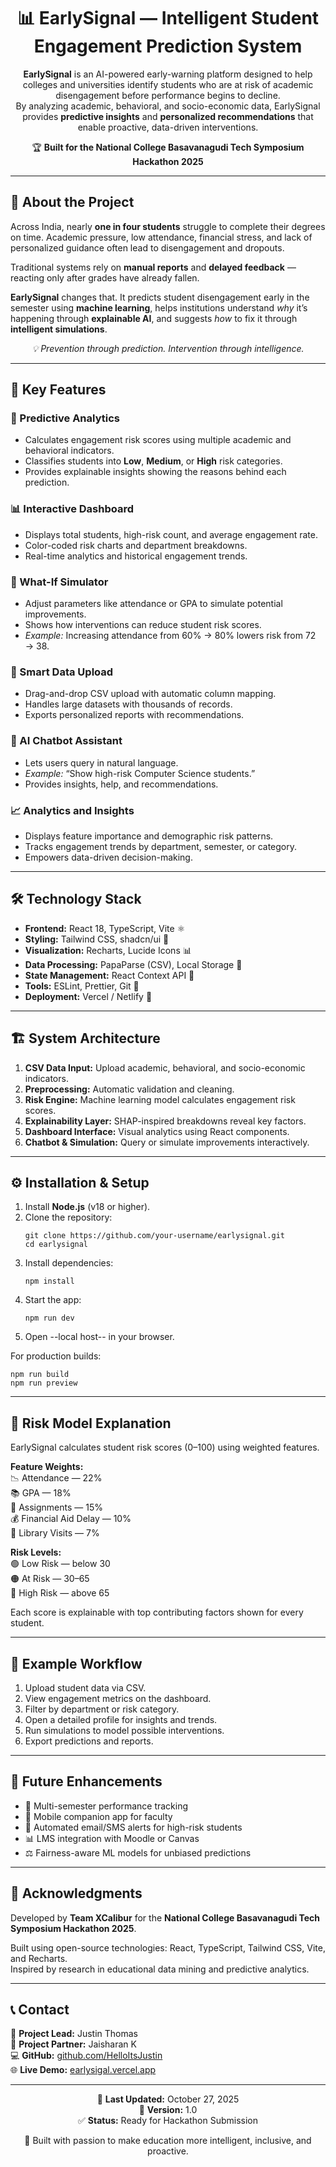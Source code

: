 <h1 align="center">📊 EarlySignal — Intelligent Student Engagement Prediction System</h1>

<p align="center">
  <b>EarlySignal</b> is an AI-powered early-warning platform designed to help colleges and universities identify students who are at risk of academic disengagement before performance begins to decline.<br>
  By analyzing academic, behavioral, and socio-economic data, EarlySignal provides <b>predictive insights</b> and <b>personalized recommendations</b> that enable proactive, data-driven interventions.
</p>

<p align="center">
  🏆 <b>Built for the National College Basavanagudi Tech Symposium Hackathon 2025</b>
</p>

---

<h2>🎯 About the Project</h2>

Across India, nearly <b>one in four students</b> struggle to complete their degrees on time. Academic pressure, low attendance, financial stress, and lack of personalized guidance often lead to disengagement and dropouts.  

Traditional systems rely on <b>manual reports</b> and <b>delayed feedback</b> — reacting only after grades have already fallen.  

<b>EarlySignal</b> changes that. It predicts student disengagement early in the semester using <b>machine learning</b>, helps institutions understand <i>why</i> it’s happening through <b>explainable AI</b>, and suggests <i>how</i> to fix it through <b>intelligent simulations</b>.  

<p align="center"><i>💡 Prevention through prediction. Intervention through intelligence.</i></p>

---

<h2>🚀 Key Features</h2>

<h3>🧠 Predictive Analytics</h3>
<ul>
  <li>Calculates engagement risk scores using multiple academic and behavioral indicators.</li>
  <li>Classifies students into <b>Low</b>, <b>Medium</b>, or <b>High</b> risk categories.</li>
  <li>Provides explainable insights showing the reasons behind each prediction.</li>
</ul>

<h3>📊 Interactive Dashboard</h3>
<ul>
  <li>Displays total students, high-risk count, and average engagement rate.</li>
  <li>Color-coded risk charts and department breakdowns.</li>
  <li>Real-time analytics and historical engagement trends.</li>
</ul>

<h3>🔮 What-If Simulator</h3>
<ul>
  <li>Adjust parameters like attendance or GPA to simulate potential improvements.</li>
  <li>Shows how interventions can reduce student risk scores.</li>
  <li><i>Example:</i> Increasing attendance from 60% → 80% lowers risk from 72 → 38.</li>
</ul>

<h3>📂 Smart Data Upload</h3>
<ul>
  <li>Drag-and-drop CSV upload with automatic column mapping.</li>
  <li>Handles large datasets with thousands of records.</li>
  <li>Exports personalized reports with recommendations.</li>
</ul>

<h3>🤖 AI Chatbot Assistant</h3>
<ul>
  <li>Lets users query in natural language.</li>
  <li><i>Example:</i> “Show high-risk Computer Science students.”</li>
  <li>Provides insights, help, and recommendations.</li>
</ul>

<h3>📈 Analytics and Insights</h3>
<ul>
  <li>Displays feature importance and demographic risk patterns.</li>
  <li>Tracks engagement trends by department, semester, or category.</li>
  <li>Empowers data-driven decision-making.</li>
</ul>

---

<h2>🛠️ Technology Stack</h2>

<ul>
  <li><b>Frontend:</b> React 18, TypeScript, Vite ⚛️</li>
  <li><b>Styling:</b> Tailwind CSS, shadcn/ui 🎨</li>
  <li><b>Visualization:</b> Recharts, Lucide Icons 📊</li>
  <li><b>Data Processing:</b> PapaParse (CSV), Local Storage 💾</li>
  <li><b>State Management:</b> React Context API 🧩</li>
  <li><b>Tools:</b> ESLint, Prettier, Git 🧠</li>
  <li><b>Deployment:</b> Vercel / Netlify 🚀</li>
</ul>

---

<h2>🏗️ System Architecture</h2>

<ol>
  <li><b>CSV Data Input:</b> Upload academic, behavioral, and socio-economic indicators.</li>
  <li><b>Preprocessing:</b> Automatic validation and cleaning.</li>
  <li><b>Risk Engine:</b> Machine learning model calculates engagement risk scores.</li>
  <li><b>Explainability Layer:</b> SHAP-inspired breakdowns reveal key factors.</li>
  <li><b>Dashboard Interface:</b> Visual analytics using React components.</li>
  <li><b>Chatbot & Simulation:</b> Query or simulate improvements interactively.</li>
</ol>

---

<h2>⚙️ Installation & Setup</h2>

<ol>
  <li>Install <b>Node.js</b> (v18 or higher).</li>
  <li>Clone the repository:
    <pre><code>git clone https://github.com/your-username/earlysignal.git
cd earlysignal</code></pre>
  </li>
  <li>Install dependencies:
    <pre><code>npm install</code></pre>
  </li>
  <li>Start the app:
    <pre><code>npm run dev</code></pre>
  </li>
  <li>Open --local host-- in your browser.</li>
</ol>

For production builds:
<pre><code>npm run build
npm run preview
</code></pre>

---

<h2>🧮 Risk Model Explanation</h2>

EarlySignal calculates student risk scores (0–100) using weighted features.  

<b>Feature Weights:</b><br>
📉 Attendance — 22%<br>
📚 GPA — 18%<br>
📝 Assignments — 15%<br>
💰 Financial Aid Delay — 10%<br>
📖 Library Visits — 7%<br>

<b>Risk Levels:</b><br>
🟢 Low Risk — below 30<br>
🟠 At Risk — 30–65<br>
🔴 High Risk — above 65<br>

Each score is explainable with top contributing factors shown for every student.

---

<h2>💼 Example Workflow</h2>

<ol>
  <li>Upload student data via CSV.</li>
  <li>View engagement metrics on the dashboard.</li>
  <li>Filter by department or risk category.</li>
  <li>Open a detailed profile for insights and trends.</li>
  <li>Run simulations to model possible interventions.</li>
  <li>Export predictions and reports.</li>
</ol>

---

<h2>🌱 Future Enhancements</h2>

<ul>
  <li>🚀 Multi-semester performance tracking</li>
  <li>📱 Mobile companion app for faculty</li>
  <li>📢 Automated email/SMS alerts for high-risk students</li>
  <li>📊 LMS integration with Moodle or Canvas</li>
  <li>⚖️ Fairness-aware ML models for unbiased predictions</li>
</ul>

---

<h2>🙏 Acknowledgments</h2>

Developed by <b>Team XCalibur</b> for the <b>National College Basavanagudi Tech Symposium Hackathon 2025</b>.   

Built using open-source technologies: React, TypeScript, Tailwind CSS, Vite, and Recharts.  
Inspired by research in educational data mining and predictive analytics.  

---

<h2>📞 Contact</h2>

👤 <b>Project Lead:</b> Justin Thomas<br>
👤 <b>Project Partner:</b> Jaisharan K<br>
💻 <b>GitHub:</b> <a href="https://github.com/HelloItsJustin">github.com/HelloItsJustin</a><br>
🌐 <b>Live Demo:</b> <a href="https://earlysigal.vercel.app">earlysigal.vercel.app</a><br>

---

<p align="center">
📅 <b>Last Updated:</b> October 27, 2025<br>
🧾 <b>Version:</b> 1.0<br>
✅ <b>Status:</b> Ready for Hackathon Submission
</p>

<p align="center">
💖 Built with passion to make education more intelligent, inclusive, and proactive.
</p>

